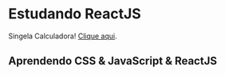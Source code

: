 # Estudando ReactJS

Singela Calculadora! [Clique aqui](https://ponqueli.github.io/calculadora/).

## Aprendendo CSS & JavaScript & ReactJS